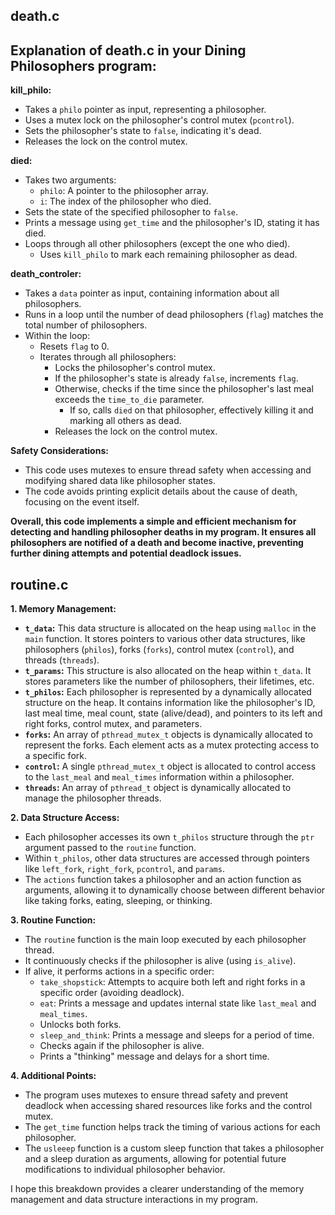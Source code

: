 ## death.c
## Explanation of death.c in your Dining Philosophers program:
**kill_philo:**

* Takes a `philo` pointer as input, representing a philosopher.
* Uses a mutex lock on the philosopher's control mutex (`pcontrol`).
* Sets the philosopher's state to `false`, indicating it's dead.
* Releases the lock on the control mutex.

**died:**

* Takes two arguments:
    * `philo`: A pointer to the philosopher array.
    * `i`: The index of the philosopher who died.
* Sets the state of the specified philosopher to `false`.
* Prints a message using `get_time` and the philosopher's ID, stating it has died.
* Loops through all other philosophers (except the one who died).
    * Uses `kill_philo` to mark each remaining philosopher as dead.

**death_controler:**

* Takes a `data` pointer as input, containing information about all philosophers.
* Runs in a loop until the number of dead philosophers (`flag`) matches the total number of philosophers.
* Within the loop:
    * Resets `flag` to 0.
    * Iterates through all philosophers:
        * Locks the philosopher's control mutex.
        * If the philosopher's state is already `false`, increments `flag`.
        * Otherwise, checks if the time since the philosopher's last meal exceeds the `time_to_die` parameter.
            * If so, calls `died` on that philosopher, effectively killing it and marking all others as dead.
        * Releases the lock on the control mutex.

**Safety Considerations:**

* This code uses mutexes to ensure thread safety when accessing and modifying shared data like philosopher states.
* The code avoids printing explicit details about the cause of death, focusing on the event itself.

**Overall, this code implements a simple and efficient mechanism for detecting and handling philosopher deaths in my program. It ensures all philosophers are notified of a death and become inactive, preventing further dining attempts and potential deadlock issues.**
## routine.c

**1. Memory Management:**

- **`t_data`:** This data structure is allocated on the heap using `malloc` in the `main` function. It stores pointers to various other data structures, like philosophers (`philos`), forks (`forks`), control mutex (`control`), and threads (`threads`).
- **`t_params`:** This structure is also allocated on the heap within `t_data`. It stores parameters like the number of philosophers, their lifetimes, etc.
- **`t_philos`:** Each philosopher is represented by a dynamically allocated structure on the heap. It contains information like the philosopher's ID, last meal time, meal count, state (alive/dead), and pointers to its left and right forks, control mutex, and parameters.
- **`forks`:** An array of `pthread_mutex_t` objects is dynamically allocated to represent the forks. Each element acts as a mutex protecting access to a specific fork.
- **`control`:** A single `pthread_mutex_t` object is allocated to control access to the `last_meal` and `meal_times` information within a philosopher.
- **`threads`:** An array of `pthread_t` object is dynamically allocated to manage the philosopher threads.

**2. Data Structure Access:**

- Each philosopher accesses its own `t_philos` structure through the `ptr` argument passed to the `routine` function.
- Within `t_philos`, other data structures are accessed through pointers like `left_fork`, `right_fork`, `pcontrol`, and `params`.
- The `actions` function takes a philosopher and an action function as arguments, allowing it to dynamically choose between different behavior like taking forks, eating, sleeping, or thinking.

**3. Routine Function:**

- The `routine` function is the main loop executed by each philosopher thread.
- It continuously checks if the philosopher is alive (using `is_alive`).
- If alive, it performs actions in a specific order:
    - `take_shopstick`: Attempts to acquire both left and right forks in a specific order (avoiding deadlock).
    - `eat`: Prints a message and updates internal state like `last_meal` and `meal_times`.
    - Unlocks both forks.
    - `sleep_and_think`: Prints a message and sleeps for a period of time.
    - Checks again if the philosopher is alive.
    - Prints a "thinking" message and delays for a short time.

**4. Additional Points:**

- The program uses mutexes to ensure thread safety and prevent deadlock when accessing shared resources like forks and the control mutex.
- The `get_time` function helps track the timing of various actions for each philosopher.
- The `usleeep` function is a custom sleep function that takes a philosopher and a sleep duration as arguments, allowing for potential future modifications to individual philosopher behavior.

I hope this breakdown provides a clearer understanding of the memory management and data structure interactions in my program.
